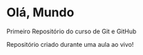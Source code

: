 # Olá, Mundo
 Primeiro Repositório do curso de Git e GitHub

Repositório criado durante uma aula ao vivo!